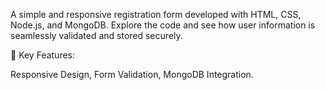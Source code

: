A simple and responsive registration form developed with HTML, CSS, Node.js, and MongoDB. Explore the code and see how user information is seamlessly validated and stored securely.

🚀 Key Features:

Responsive Design, Form Validation, MongoDB Integration.
